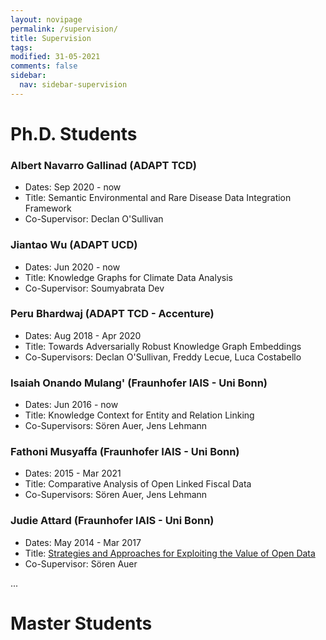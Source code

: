 ```yaml
---
layout: novipage
permalink: /supervision/
title: Supervision
tags: 
modified: 31-05-2021
comments: false
sidebar:
  nav: sidebar-supervision
---
```


# Ph.D. Students

### Albert Navarro Gallinad (ADAPT TCD)
+ Dates: Sep 2020 - now
+ Title: Semantic Environmental and Rare Disease Data Integration Framework
+ Co-Supervisor: Declan O'Sullivan

### Jiantao Wu (ADAPT UCD)
+ Dates: Jun 2020 - now
+ Title: Knowledge Graphs for Climate Data Analysis
+ Co-Supervisor: Soumyabrata Dev

### Peru Bhardwaj (ADAPT TCD - Accenture)
+ Dates: Aug 2018 - Apr 2020
+ Title: Towards Adversarially Robust Knowledge Graph Embeddings
+ Co-Supervisors: Declan O'Sullivan, Freddy Lecue, Luca Costabello

### Isaiah Onando Mulang' (Fraunhofer IAIS - Uni Bonn) 
+ Dates: Jun 2016 - now
+ Title: Knowledge Context for Entity and Relation Linking
+ Co-Supervisors: Sören Auer, Jens Lehmann

### Fathoni Musyaffa (Fraunhofer IAIS - Uni Bonn) 
+ Dates: 2015 - Mar 2021
+ Title: Comparative Analysis of Open Linked Fiscal Data
+ Co-Supervisors: Sören Auer, Jens Lehmann

### Judie Attard (Fraunhofer IAIS - Uni Bonn) 
+ Dates: May 2014 - Mar 2017
+ Title: [Strategies and Approaches for Exploiting the Value of Open Data](http://hdl.handle.net/20.500.11811/7184)
+ Co-Supervisor: Sören Auer


... 

# Master Students



<!--
|                  |                                                                       |
|------------------|-----------------------------------------------------------------------|
| email            | <a href="mailto:orlandif[*AT*]tcd[*DOT*]ie">orlandif[*AT*]tcd[*DOT*]ie</a>|
| address          | The ADAPT Centre                                                      |
|                  | Room G31, O’Reilly Building, Dublin 2                                 |
|                  | Trinity College Dublin, Ireland                                       |
|                  | (see <a href="https://goo.gl/maps/1H5Vr5TEmA72">Google Maps</a>)	   |
| 		   |								 	   |
| affiliation      | <img src="{{ site.baseurl }}/images/adapt-logo.png" width="140">      |
-->

